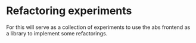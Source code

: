 # Refactoring experiments
For this will serve as a collection of experiments to 
use the abs frontend as a library to implement some
refactorings.
